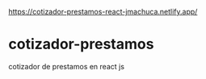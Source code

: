 https://cotizador-prestamos-react-jmachuca.netlify.app/
# cotizador-prestamos
cotizador de prestamos en react js
